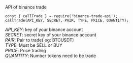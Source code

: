 API of binance trade
```
const { callTrade } = require('binance-trade-api');
callTrade(API_KEY, SECRET, PAIR, TYPE, PRICE, QUANTITY);
```
*API_KEY*: key of your binance account\
*SECRET*: secret key of your binance account\
*PAIR*: Pair to trade( eg: BTCUSDT)\
*TYPE*: Must be SELL or BUY\
*PRICE*: Price trading\
*QUANTITY*: Number tokens need to be trade